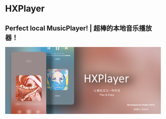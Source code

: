# HXPlayer
## Perfect local MusicPlayer! | 超棒的本地音乐播放器！
![HX-Player](https://github.com/HuberHaYu/HXPlayer/blob/main/image/banner.jpg)
